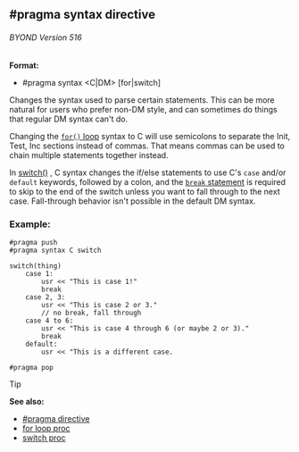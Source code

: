 ## #pragma syntax directive 
###### BYOND Version 516

<!-- -->
**Format:**
+   #pragma syntax <C|DM> [for|switch]

Changes the syntax used to parse certain statements. This can
be more natural for users who prefer non-DM style, and can sometimes do
things that regular DM syntax can\'t do. 

Changing the [`for()` loop](/ref/proc/for/loop.md)  syntax to C will use semicolons to separate the
Init, Test, Inc sections instead of commas. That means commas can be
used to chain multiple statements together instead. 

In [switch()](/ref/proc/switch.md) , C syntax changes the if/else
statements to use C\'s `case` and/or `default` keywords, followed by a
colon, and the [`break` statement](/ref/proc/break.md) is required to skip to
the end of the switch unless you want to fall through to the next case.
Fall-through behavior isn\'t possible in the default DM syntax.
### Example:

``` dm
#pragma push
#pragma syntax C switch

switch(thing)
    case 1:
        usr << "This is case 1!"
        break
    case 2, 3:
        usr << "This is case 2 or 3."
        // no break, fall through
    case 4 to 6:
        usr << "This is case 4 through 6 (or maybe 2 or 3)."
        break
    default:
        usr << "This is a different case.

#pragma pop
```


> [!TIP] 
> **See also:**
> +   [#pragma directive](/ref/DM/preprocessor/pragma.md) 
> +   [for loop proc](/ref/proc/for/loop.md) 
> +   [switch proc](/ref/proc/switch.md) 